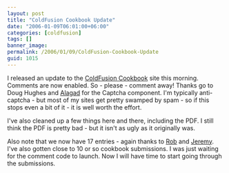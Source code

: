 ```yaml
---
layout: post
title: "ColdFusion Cookbook Update"
date: "2006-01-09T06:01:00+06:00"
categories: [coldfusion]
tags: []
banner_image: 
permalink: /2006/01/09/ColdFusion-Cookbook-Update
guid: 1015
---
```


I released an update to the <a href="http://www.coldfusioncookbook.com">ColdFusion Cookbook</a> site this morning. Comments are now enabled. So - please - comment away! Thanks go to Doug Hughes and <a href="http://www.alagad.com">Alagad</a> for the Captcha component. I'm typically anti-captcha - but most of my sites get pretty swamped by spam - so if this stops even a bit of it - it is well worth the effort.

I've also cleaned up a few things here and there, including the PDF. I still think the PDF is pretty bad - but it isn't as ugly as it originally was.

Also note that we now have 17 entries - again thanks to <a href="http://www.brooks-bilson.com/blogs/rob/">Rob</a> and <a href="http://www.petersenfam.com/jeremy/">Jeremy</a>. I've also gotten close to 10 or so cookbook submissions. I was just waiting for the comment code to launch. Now I will have time to start going through the submissions.